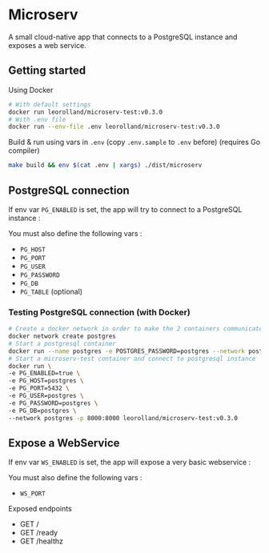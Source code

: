 # Microserv
A small cloud-native app that connects to a PostgreSQL instance and exposes a web service.

## Getting started
Using Docker
```sh
# With default settings
docker run leorolland/microserv-test:v0.3.0
# With .env file
docker run --env-file .env leorolland/microserv-test:v0.3.0
```
Build & run using vars in `.env` (copy `.env.sample` to `.env` before) (requires Go compiler)
```sh
make build && env $(cat .env | xargs) ./dist/microserv
```

## PostgreSQL connection

If env var `PG_ENABLED` is set, the app will try to connect to a PostgreSQL instance :

You must also define the following vars :
- `PG_HOST`
- `PG_PORT`
- `PG_USER`
- `PG_PASSWORD`
- `PG_DB`
- `PG_TABLE` (optional)

### Testing PostgreSQL connection (with Docker)
```sh
# Create a docker network in order to make the 2 containers communicate
docker network create postgres
# Start a postgresql container
docker run --name postgres -e POSTGRES_PASSWORD=postgres --network postgres -p 5432:5432 -d postgres
# Start a microserv-test container and connect to postgresql instance
docker run \
-e PG_ENABLED=true \
-e PG_HOST=postgres \
-e PG_PORT=5432 \
-e PG_USER=postgres \
-e PG_PASSWORD=postgres \
-e PG_DB=postgres \
--network postgres -p 8000:8000 leorolland/microserv-test:v0.3.0
```

## Expose a WebService

If env var `WS_ENABLED` is set, the app will expose a very basic webservice :

You must also define the following vars :
- `WS_PORT`

Exposed endpoints
- GET /
- GET /ready
- GET /healthz
